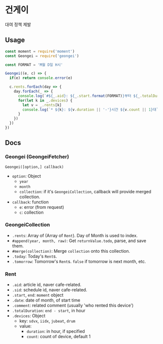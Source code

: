 건게이
======

대여 정책 제발

Usage
-----

```js
const moment = require('moment')
const Geongei = require('geongei')

const FORMAT = 'M월 D일 H시'

Geongei((e, c) => {
  if(e) return console.error(e)

  c.rents.forEach(day => {
    day.forEach(_ => {
      console.log(`#${_.aid}: ${_.start.format(FORMAT)}부터 ${_.totalDuration}시간 (${_.comment})`)
      for(let k in _.devices) {
        let v = _.rents[k]
        console.log(`* ${k}: ${v.duration || '-'}시간 ${v.count || 1}대`)
      }
    })
  })
})
```

Docs
----

### Geongei (GeongeiFetcher)

`Geongei([option,] callback)`

* `option`: Object
  * `year`
  * `month`
  * `collection`: if it's `GeongeiCollection`, callback will provide merged collection.
* `callback`: function
  * `e`: error (from request)
  * `c`: collection

### GeongeiCollection

* `.rents`: Array of (Array of `Rent`). Day of Month is used to index.
* `#append(year, month, raw)`: Get `returnValue.todo`, parse, and save them.
* `#merge(collection)`: Merge `collection` onto this collection.
* `.today`: Today's `Rent`s.
* `.tomorrow`: Tomorrow's `Rent`s. `false` if tomorrow is next month, etc.

### Rent

* `.aid`: article id, naver cafe-related.
* `.sid`: schedule id, naver cafe-related.
* `.start`, `end`: `moment` object
* `.date`: date of month, of start time
* `.comment`: related comment (usually 'who rented this device')
* `.totalDuration`: `end - start`, in hour
* `.devices`: Object
  * key: `sdvx`, `iidx`, `jubeat`, `drum`
  * value:
    * `duration`: in hour, if specified
    * `count`: count of device, default 1
